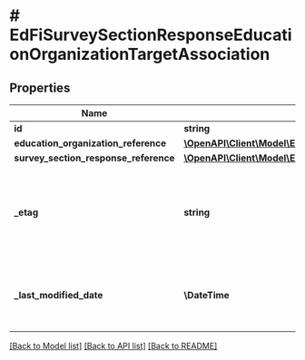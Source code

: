 # # EdFiSurveySectionResponseEducationOrganizationTargetAssociation

## Properties

Name | Type | Description | Notes
------------ | ------------- | ------------- | -------------
**id** | **string** |  | [optional]
**education_organization_reference** | [**\OpenAPI\Client\Model\EdFiEducationOrganizationReference**](EdFiEducationOrganizationReference.md) |  |
**survey_section_response_reference** | [**\OpenAPI\Client\Model\EdFiSurveySectionResponseReference**](EdFiSurveySectionResponseReference.md) |  |
**_etag** | **string** | A unique system-generated value that identifies the version of the resource. | [optional]
**_last_modified_date** | **\DateTime** | The date and time the resource was last modified. | [optional]

[[Back to Model list]](../../README.md#models) [[Back to API list]](../../README.md#endpoints) [[Back to README]](../../README.md)

